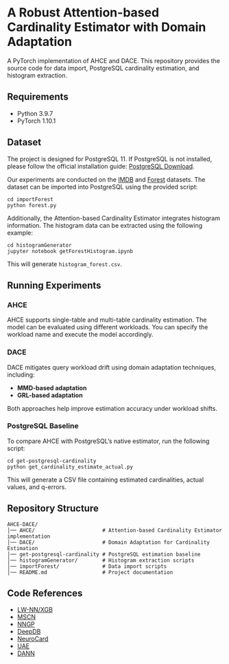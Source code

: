 # A Robust Attention-based Cardinality Estimator with Domain Adaptation

A PyTorch implementation of AHCE and DACE. This repository provides the source code for data import, PostgreSQL cardinality estimation, and histogram extraction.

## Requirements

- Python 3.9.7
- PyTorch 1.10.1

## Dataset

The project is designed for PostgreSQL 11. If PostgreSQL is not installed, please follow the official installation guide: [PostgreSQL Download](https://www.postgresql.org/download/).

Our experiments are conducted on the [IMDB](https://www.imdb.com/interfaces/) and [Forest](https://archive.ics.uci.edu/ml/datasets/Covertype) datasets. The dataset can be imported into PostgreSQL using the provided script:

```shell
cd importForest
python forest.py
```

Additionally, the Attention-based Cardinality Estimator integrates histogram information. The histogram data can be extracted using the following example:

```shell
cd histogramGenerator
jupyter notebook getForestHistogram.ipynb
```

This will generate `histogram_forest.csv`.

## Running Experiments

### AHCE

AHCE supports single-table and multi-table cardinality estimation. The model can be evaluated using different workloads. You can specify the workload name and execute the model accordingly.

### DACE

DACE mitigates query workload drift using domain adaptation techniques, including:

- **MMD-based adaptation**
- **GRL-based adaptation**

Both approaches help improve estimation accuracy under workload shifts.

### PostgreSQL Baseline

To compare AHCE with PostgreSQL’s native estimator, run the following script:

```shell
cd get-postgresql-cardinality
python get_cardinality_estimate_actual.py
```

This will generate a CSV file containing estimated cardinalities, actual values, and q-errors.

## Repository Structure

```
AHCE-DACE/
│── AHCE/                      # Attention-based Cardinality Estimator implementation
│── DACE/                      # Domain Adaptation for Cardinality Estimation
│── get-postgresql-cardinality # PostgreSQL estimation baseline
│── histogramGenerator/        # Histogram extraction scripts
│── importForest/              # Data import scripts
│── README.md                  # Project documentation
```

## Code References

- [LW-NN/XGB](https://github.com/jt-zhang/CardinalityEstimationTestbed)
- [MSCN](https://github.com/andreaskipf/learnedcardinalities)
- [NNGP](https://github.com/Kangfei/NNGP-src)
- [DeepDB](https://github.com/DataManagementLab/deepdb-public)
- [NeuroCard](https://github.com/neurocard/neurocard)
- [UAE](https://github.com/pagegitss/UAE)
- [DANN](https://github.com/zengjichuan/DANN)